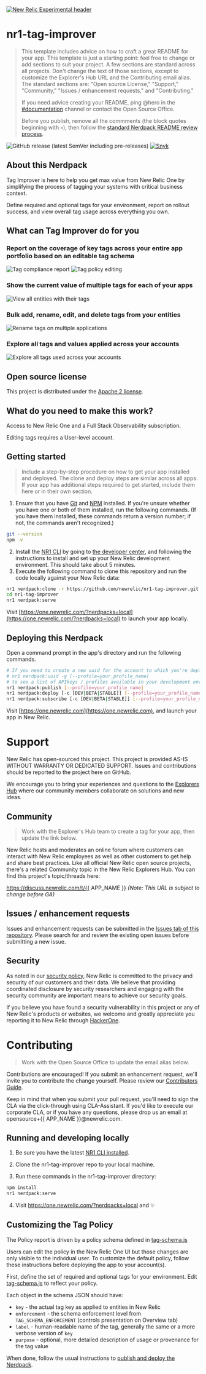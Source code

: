 [![New Relic Experimental header](https://github.com/newrelic/opensource-website/raw/master/src/images/categories/Experimental.png)](https://opensource.newrelic.com/oss-category/#new-relic-experimental)

# nr1-tag-improver

> This template includes advice on how to craft a great README for your app. This template is just a starting point: feel free to change or add sections to suit your project. A few sections are standard across all projects. Don't change the text of those sections, except to customize the Explorer's Hub URL and the Contributing email alias. The standard sections are: "Open source License," "Support," "Community," "Issues / enhancement requests," and "Contributing."
>
> If you need advice creating your README, ping @hero in the [#documentation](https://newrelic.slack.com/messages/documentation) channel or contact the Open Source Office.
>
> Before you publish, remove all the commments (the block quotes beginning with `>`), then follow the [standard Nerdpack README review process](https://docs.google.com/document/d/1xUg1NnNJriC0mrUE1hqcHcs5dqzyLoSYE25qjwBaWQE/edit).

![GitHub release (latest SemVer including pre-releases)](https://img.shields.io/github/v/release/newrelic/nr1-tag-improver?include_prereleases&sort=semver) [![Snyk](https://snyk.io/test/github/newrelic/nr1-tag-improver/badge.svg)](https://snyk.io/test/github/newrelic/nr1-tag-improver)

## About this Nerdpack

Tag Improver is here to help you get max value from New Relic One by simplifying the process of tagging your systems with critical business context.

Define required and optional tags for your environment, report on rollout success, and view overall tag usage across everything you own.

## What can Tag Improver do for you

### Report on the coverage of key tags across your entire app portfolio based on an editable tag schema

![Tag compliance report](screenshots/tag-compliance-report.png)
![Tag policy editing](screenshots/tag-schema.png)

### Show the current value of multiple tags for each of your apps

![View all entities with their tags](screenshots/entity-tag-view.png)

### Bulk add, rename, edit, and delete tags from your entities

![Rename tags on multiple applications](screenshots/tag-rename.png)

### Explore all tags and values applied across your accounts

![Explore all tags used across your accounts](screenshots/tag-coverage-explorer.png)

## Open source license

This project is distributed under the [Apache 2 license](LICENSE).

## What do you need to make this work?

Access to New Relic One and a Full Stack Observability subscription.

Editing tags requires a User-level account.

## Getting started

> Include a step-by-step procedure on how to get your app installed and deployed. The clone and deploy steps are similar across all apps. If your app has additional steps required to get started, include them here or in their own section.

1. Ensure that you have [Git](https://git-scm.com/book/en/v2/Getting-Started-Installing-Git) and [NPM](https://www.npmjs.com/get-npm) installed. If you're unsure whether you have one or both of them installed, run the following commands. (If you have them installed, these commands return a version number; if not, the commands aren't recognized.)
```bash
git --version
npm -v
```
2. Install the [NR1 CLI](https://one.newrelic.com/launcher/developer-center.launcher) by going to [the developer center](https://one.newrelic.com/launcher/developer-center.launcher), and following the instructions to install and set up your New Relic development environment. This should take about 5 minutes.
3. Execute the following command to clone this repository and run the code locally against your New Relic data:

```bash
nr1 nerdpack:clone -r https://github.com/newrelic/nr1-tag-improver.git
cd nr1-tag-improver
nr1 nerdpack:serve
```

Visit [https://one.newrelic.com/?nerdpacks=local](https://one.newrelic.com/?nerdpacks=local) to launch your app locally.

## Deploying this Nerdpack

Open a command prompt in the app's directory and run the following commands.

```bash
# If you need to create a new uuid for the account to which you're deploying this app, use the following
# nr1 nerdpack:uuid -g [--profile=your_profile_name]
# to see a list of APIkeys / profiles available in your development environment, run nr1 credentials:list
nr1 nerdpack:publish [--profile=your_profile_name]
nr1 nerdpack:deploy [-c [DEV|BETA|STABLE]] [--profile=your_profile_name]
nr1 nerdpack:subscribe [-c [DEV|BETA|STABLE]] [--profile=your_profile_name]
```

Visit [https://one.newrelic.com](https://one.newrelic.com), and launch your app in New Relic.

# Support

New Relic has open-sourced this project. This project is provided AS-IS WITHOUT WARRANTY OR DEDICATED SUPPORT. Issues and contributions should be reported to the project here on GitHub.

We encourage you to bring your experiences and questions to the [Explorers Hub](https://discuss.newrelic.com) where our community members collaborate on solutions and new ideas.

## Community

> Work with the Explorer's Hub team to create a tag for your app, then update the link below.

New Relic hosts and moderates an online forum where customers can interact with New Relic employees as well as other customers to get help and share best practices. Like all official New Relic open source projects, there's a related Community topic in the New Relic Explorers Hub. You can find this project's topic/threads here:

https://discuss.newrelic.com/t/{{ APP_NAME }}
*(Note: This URL is subject to change before GA)*

## Issues / enhancement requests

Issues and enhancement requests can be submitted in the [Issues tab of this repository](../../issues). Please search for and review the existing open issues before submitting a new issue.

## Security

As noted in our [security policy](https://github.com/newrelic/nr1-tag-improver/security/policy), New Relic is committed to the privacy and security of our customers and their data. We believe that providing coordinated disclosure by security researchers and engaging with the security community are important means to achieve our security goals.

If you believe you have found a security vulnerability in this project or any of New Relic's products or websites, we welcome and greatly appreciate you reporting it to New Relic through [HackerOne](https://hackerone.com/newrelic).

# Contributing

> Work with the Open Source Office to update the email alias below.

Contributions are encouraged! If you submit an enhancement request, we'll invite you to contribute the change yourself. Please review our [Contributors Guide](CONTRIBUTING.md).

Keep in mind that when you submit your pull request, you'll need to sign the CLA via the click-through using CLA-Assistant. If you'd like to execute our corporate CLA, or if you have any questions, please drop us an email at opensource+{{ APP_NAME }}@newrelic.com.

## Running and developing locally

1. Be sure you have the latest [NR1 CLI installed](https://developer.newrelic.com/explore-docs/nr1-cli).

2. Clone the nr1-tag-improver repo to your local machine.

3. Run these commands in the nr1-tag-improver directory:

```sh
npm install
nr1 nerdpack:serve
```

4. Visit https://one.newrelic.com/?nerdpacks=local and :sparkles:

## Customizing the Tag Policy

The Policy report is driven by a policy schema defined in [tag-schema.js](./nerdlets/tag-improver-nerdlet/tag-schema.js)

Users can edit the policy in the New Relic One UI but those changes are only visible to the individual user. To customize the default policy, follow these instructions before deploying the app to your account(s).

First, define the set of required and optional tags for your environment.
Edit [tag-schema.js](./nerdlets/tag-improver-nerdlet/tag-schema.js) to reflect your policy.

Each object in the schema JSON should have:

* `key` - the actual tag key as applied to entities in New Relic
* `enforcement` - the schema enforcement level from `TAG_SCHEMA_ENFORCEMENT` (controls presentation on Overview tab)
* `label` - human-readable name of the tag, generally the same or a more verbose version of `key`
* `purpose` - optional, more detailed description of usage or provenance for the tag value

When done, follow the usual instructions to [publish and deploy the Nerdpack](https://developer.newrelic.com/explore-docs/nr1-nerdpack#nr1-nerdpackpublish).
